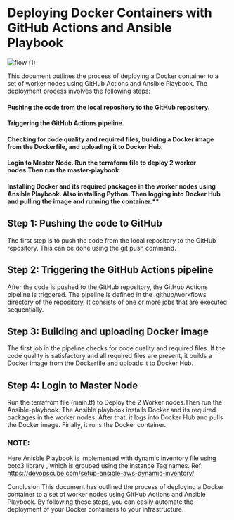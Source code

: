 # Deploying Docker Containers with GitHub Actions and Ansible Playbook

![flow (1)](https://user-images.githubusercontent.com/91386217/229526138-77365754-9ab6-4578-9a6c-0f8db62e1fa9.jpg)

This document outlines the process of deploying a Docker container to a set of worker nodes using GitHub Actions and Ansible Playbook. The deployment process involves the following steps:

#### Pushing the code from the local repository to the GitHub repository.
#### Triggering the GitHub Actions pipeline. 
#### Checking for code quality and required files, building a Docker image from the Dockerfile, and uploading it to Docker Hub.
#### Login to Master Node. Run the terraform file to deploy 2 worker nodes.Then run the master-playbook
#### Installing Docker and its required packages in the worker nodes using Ansible Playbook. Also installing Python. Then logging into Docker Hub and pulling the image and running the container.**

## Step 1: Pushing the code to GitHub
The first step is to push the code from the local repository to the GitHub repository. This can be done using the git push command.

## Step 2: Triggering the GitHub Actions pipeline
After the code is pushed to the GitHub repository, the GitHub Actions pipeline is triggered. The pipeline is defined in the .github/workflows directory of the repository. It consists of one or more jobs that are executed sequentially.

## Step 3: Building and uploading Docker image
The first job in the pipeline checks for code quality and required files. If the code quality is satisfactory and all required files are present, it builds a Docker image from the Dockerfile and uploads it to Docker Hub.

## Step 4: Login to Master Node
Run the terrafrom file (main.tf) to Deploy the 2 Worker nodes.Then run the Ansible-playbook. The Ansible playbook installs Docker and its required packages in the worker nodes. After that, it logs into Docker Hub and pulls the Docker image. Finally, it runs the Docker container.

### NOTE: 
Here Anisble Playbook is implemented with dynamic inventory file using boto3 library , which is grouped using the instance Tag names.
Ref: https://devopscube.com/setup-ansible-aws-dynamic-inventory/

Conclusion
This document has outlined the process of deploying a Docker container to a set of worker nodes using GitHub Actions and Ansible Playbook. By following these steps, you can easily automate the deployment of your Docker containers to your infrastructure.
